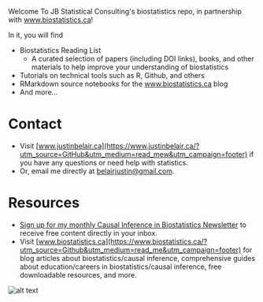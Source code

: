 Welcome To JB Statistical Consulting's biostatistics repo, in partnership with www.biostatistics.ca!

In it, you will find
- Biostatistics Reading List
  - A curated selection of papers (including DOI links), books, and other materials to help improve your understanding of biostatistics
- Tutorials on technical tools such as R, Github, and others
- RMarkdown source notebooks for the www.biostatistics.ca blog
- And more...
  
# Contact
- Visit [www.justinbelair.ca](https://www.justinbelair.ca/?utm_source=GitHub&utm_medium=read_mew&utm_campaign=footer) if you have any questions or need help with statistics.
- Or, email me directly at belairjustin@gmail.com.

# Resources
- [Sign up for my monthly Causal Inference in Biostatistics Newsletter](https://causal-inference-in-statistics.beehiiv.com/subscribe?utm_source=github&utm_medium=read_me&utm_campaign=footer) to receive free content directly in your inbox.
- Visit [www.biostatistics.ca](https://www.biostatistics.ca/?utm_source=Github&utm_medium=read_me&utm_campaign=footer) for blog articles about biostatistics/causal inference, comprehensive guides about education/careers in biostatistics/causal inference, free downloadable resources, and more.


![alt text](https://github.com/JB-Statistical-Consulting/biostatistics/blob/main/contact.png)
